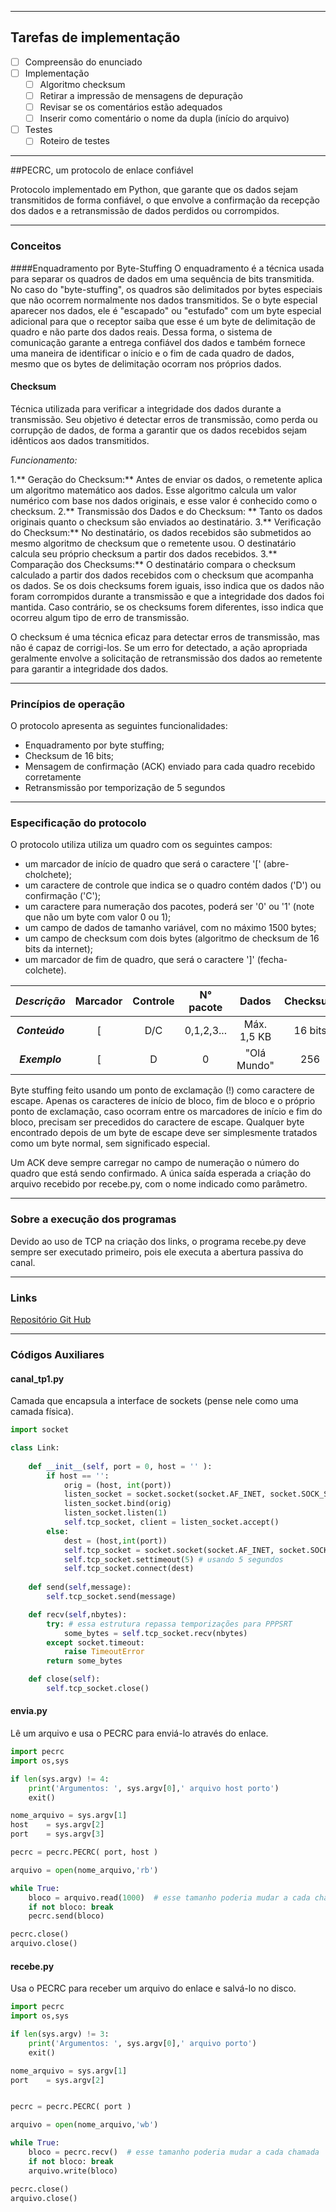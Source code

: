 -------------
## Tarefas de implementação
- [ ] Compreensão do enunciado
- [ ] Implementação
    - [ ] Algoritmo checksum
	- [ ] Retirar a impressão de mensagens de depuração
	- [ ] Revisar se os comentários estão adequados 
	- [ ] Inserir como comentário o nome da dupla (início do arquivo)
- [ ] Testes
    - [ ] Roteiro de testes
-------------

##PECRC, um protocolo de enlace confiável

Protocolo implementado em Python, que garante que os dados sejam transmitidos de forma confiável, o que envolve a confirmação da recepção dos dados e a retransmissão de dados perdidos ou corrompidos.

-------------

### Conceitos
####Enquadramento por Byte-Stuffing
 O enquadramento é a técnica usada para separar os quadros de dados em uma sequência de bits transmitida. No caso do "byte-stuffing", os quadros são delimitados por bytes especiais que não ocorrem normalmente nos dados transmitidos. Se o byte especial aparecer nos dados, ele é "escapado" ou "estufado" com um byte especial adicional para que o receptor saiba que esse é um byte de delimitação de quadro e não parte dos dados reais. Dessa forma, o sistema de comunicação garante a entrega confiável dos dados e também fornece uma maneira de identificar o início e o fim de cada quadro de dados, mesmo que os bytes de delimitação ocorram nos próprios dados.
 
 #### Checksum
 Técnica utilizada para verificar a integridade dos dados durante a transmissão. Seu objetivo é detectar erros de transmissão, como perda ou corrupção de dados, de forma a garantir que os dados recebidos sejam idênticos aos dados transmitidos.
 
 *Funcionamento:*
 
 1.** Geração do Checksum:** Antes de enviar os dados, o remetente aplica um algoritmo matemático aos dados. Esse algoritmo calcula um valor numérico com base nos dados originais, e esse valor é conhecido como o checksum.
 2.** Transmissão dos Dados e do Checksum: ** Tanto os dados originais quanto o checksum são enviados ao destinatário.
 3.** Verificação do Checksum:** No destinatário, os dados recebidos são submetidos ao mesmo algoritmo de checksum que o remetente usou. O destinatário calcula seu próprio checksum a partir dos dados recebidos.
3.** Comparação dos Checksums:** O destinatário compara o checksum calculado a partir dos dados recebidos com o checksum que acompanha os dados. Se os dois checksums forem iguais, isso indica que os dados não foram corrompidos durante a transmissão e que a integridade dos dados foi mantida. Caso contrário, se os checksums forem diferentes, isso indica que ocorreu algum tipo de erro de transmissão.
 
 O checksum é uma técnica eficaz para detectar erros de transmissão, mas não é capaz de corrigi-los. Se um erro for detectado, a ação apropriada geralmente envolve a solicitação de retransmissão dos dados ao remetente para garantir a integridade dos dados.

-------------

### Princípios de operação
O protocolo apresenta as seguintes funcionalidades:

- Enquadramento por byte stuffing;
- Checksum de 16 bits;
- Mensagem de confirmação (ACK) enviado para cada quadro recebido corretamente
- Retransmissão por temporização de 5 segundos

-------------

### Especificação do protocolo
O protocolo utiliza utiliza um quadro com os seguintes campos:

- um marcador de início de quadro que será o caractere '[' (abre-cholchete);
- um caractere de controle que indica se o quadro contém dados ('D') ou confirmação ('C');
- um caractere para numeração dos pacotes, poderá ser '0' ou '1' (note que não um byte com valor 0 ou 1);
- um campo de dados de tamanho variável, com no máximo 1500 bytes;
- um campo de checksum com dois bytes (algoritmo de checksum de 16 bits da internet);
- um marcador de fim de quadro, que será o caractere ']' (fecha-colchete).

|*Descrição*| Marcador  | Controle  | N° pacote  |Dados   | Checksum  |  Marcador |
| :------------:| :------------: | :------------: | :------------: | :------------: | :------------: | :------------: |
|***Conteúdo***|  [ |  D/C |0,1,2,3...   | Máx. 1,5 KB  |16 bits   | ]  |
|***Exemplo***|  [ |  D |  0 | "Olá Mundo"  |  256 |  ] |

Byte stuffing feito usando um ponto de exclamação (!) como caractere de escape. Apenas os caracteres de início de bloco, fim de bloco e o próprio ponto de exclamação, caso ocorram entre os marcadores de início e fim do bloco, precisam ser precedidos do caractere de escape. Qualquer byte encontrado depois de um byte de escape deve ser simplesmente tratados como um byte normal, sem significado especial.

Um ACK deve sempre carregar no campo de numeração o número do quadro que está sendo confirmado.
A única saída esperada a criação do arquivo recebido por recebe.py, com o nome indicado como parâmetro.

-------------

### Sobre a execução dos programas
Devido ao uso de TCP na criação dos links, o programa recebe.py deve sempre ser executado primeiro, pois ele executa a abertura passiva do canal.

-------------

### Links
[Repositório Git Hub](http://localhost/ "link title")

-------------

### Códigos Auxiliares 

#### canal_tp1.py
Camada que encapsula a interface de sockets (pense nele como uma camada física).

```python
import socket

class Link:
  
    def __init__(self, port = 0, host = '' ):
        if host == '':
            orig = (host, int(port))
            listen_socket = socket.socket(socket.AF_INET, socket.SOCK_STREAM)
            listen_socket.bind(orig)
            listen_socket.listen(1)
            self.tcp_socket, client = listen_socket.accept()
        else:
            dest = (host,int(port))
            self.tcp_socket = socket.socket(socket.AF_INET, socket.SOCK_STREAM)
            self.tcp_socket.settimeout(5) # usando 5 segundos
            self.tcp_socket.connect(dest)
  
    def send(self,message):
        self.tcp_socket.send(message)

    def recv(self,nbytes):
        try: # essa estrutura repassa temporizações para PPPSRT
            some_bytes = self.tcp_socket.recv(nbytes)
        except socket.timeout:
            raise TimeoutError
        return some_bytes

    def close(self):
        self.tcp_socket.close()
```
#### envia.py
Lê um arquivo e usa o PECRC para enviá-lo através do enlace.

```python
import pecrc  
import os,sys

if len(sys.argv) != 4:
    print('Argumentos: ', sys.argv[0],' arquivo host porto')
    exit()

nome_arquivo = sys.argv[1]
host    = sys.argv[2]
port    = sys.argv[3]

pecrc = pecrc.PECRC( port, host )

arquivo = open(nome_arquivo,'rb')

while True:
    bloco = arquivo.read(1000)  # esse tamanho poderia mudar a cada chamada
    if not bloco: break
    pecrc.send(bloco)

pecrc.close()
arquivo.close()
```
#### recebe.py
Usa o PECRC para receber um arquivo do enlace e salvá-lo no disco.

```python
import pecrc 
import os,sys

if len(sys.argv) != 3:
    print('Argumentos: ', sys.argv[0],' arquivo porto')
    exit()

nome_arquivo = sys.argv[1]
port    = sys.argv[2]


pecrc = pecrc.PECRC( port )

arquivo = open(nome_arquivo,'wb')

while True:
    bloco = pecrc.recv()  # esse tamanho poderia mudar a cada chamada
    if not bloco: break
    arquivo.write(bloco)

pecrc.close()
arquivo.close()
```
